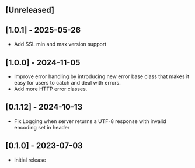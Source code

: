## [Unreleased]

## [1.0.1] - 2025-05-26

- Add SSL min and max version support

## [1.0.0] - 2024-11-05

- Improve error handling by introducing new error base class that makes it easy for users to catch and deal with errors.
- Add more HTTP error classes.


## [0.1.12] - 2024-10-13

- Fix Logging when server returns a UTF-8 response with invalid encoding set in header


## [0.1.0] - 2023-07-03

- Initial release
